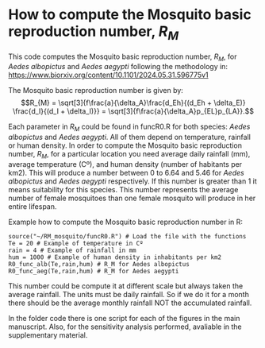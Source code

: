 # How to compute the Mosquito basic reproduction number, $R_M$
This code computes the Mosquito basic reproduction number, $R_M$, for $Aedes$ $albopictus$ and $Aedes$ $aegypti$ following the methodology in:
https://www.biorxiv.org/content/10.1101/2024.05.31.596775v1

The Mosquito basic reproduction number is given by:
$$R_{M} =  \sqrt[3]{f\frac{a}{\delta_A}\frac{d_Eh}{(d_Eh + \delta_E)}     \frac{d_I}{(d_I + \delta_I)}} = \sqrt[3]{f\frac{a}{\delta_A}p_{EL}p_{LA}}.$$

Each parameter in $R_M$ could be found in funcR0.R for both species: $Aedes$ $albopictus$ and $Aedes$ $aegypti$. All of them depend on temperature, rainfall or human density.
In order to compute the Mosquito basic reproduction number, $R_M$, for a particular location you need average daily rainfall (mm), average temperature (Cº), and human density (number of habitants per km2).
This will produce a number between 0 to 6.64 and 5.46 for $Aedes$ $albopictus$ and $Aedes$ $aegypti$ respectively. If this number is greater than 1 it means suitability for this species. This number represents the average number of female mosquitoes than one female mosquito will produce in her entire lifespan.

Example how to compute the Mosquito basic reproduction number in R:
```
source("~/RM_mosquito/funcR0.R") # Load the file with the functions
Te = 20 # Example of temperature in Cº
rain = 4 # Example of rainfall in mm
hum = 1000 # Example of human density in inhabitants per km2
R0_func_alb(Te,rain,hum) # R_M for Aedes albopictus
R0_func_aeg(Te,rain,hum) # R_M for Aedes aegypti
```
This number could be compute it at different scale but always taken the average rainfall. The units must be daily rainfall.
So if we do it for a month there should be the average monthly rainfall NOT the accumulated rainfall.

In the folder code there is one script for each of the figures in the main manuscript. Also, for the sensitivity analysis performed, avaliable in the supplementary material. 

